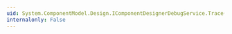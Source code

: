 ```yaml
---
uid: System.ComponentModel.Design.IComponentDesignerDebugService.Trace(System.String,System.String)
internalonly: False
---
```

